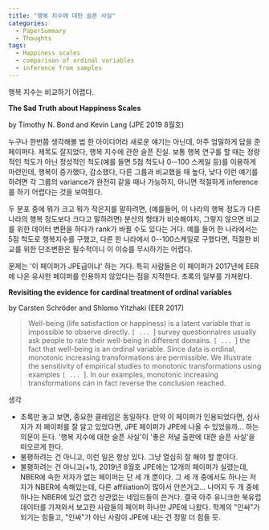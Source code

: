 ```yaml
---
title: "행복 지수에 대한 슬픈 사실"
categories:
  - PaperSummary
  - Thoughts
tags:
  - Happiness scales
  - comparison of ordinal variables
  - inference from samples
---
```


행복 지수는 비교하기 어렵다.

**The Sad Truth about Happiness Scales**

by Timothy N. Bond and Kevin Lang
(JPE 2019 8월호)

<!--
> Happiness is reported in ordered intervals (e.g. very, pretty, not too happy). We review and apply standard statistical results to determine when such data permit identification of two groups’ relative average happiness. The necessary conditions for nonparametric identification are strong and unlikely to be ever satisfied. Standard parametric approaches cannot identify this ranking unless the variances are exactly equal. If not, ordered probit findings can be reversed by lognormal transformations. For nine prominent happiness research areas, conditions for nonparametric identification are rejected and standard parametric results are reversed using plausible transformations. Tests for a common reporting function consistently reject.
-->

누구나 한번쯤 생각해볼 법 한 아이디어라 새로운 얘기는 아닌데, 아주 엄밀하게 답을 준 페이퍼다. 제목도 잘지었다, 행복 지수에 관한 슬픈 진실. 보통 행복 연구를 할 때는 정량적인 척도가 아닌 정성적인 척도(예를 들면 5점 척도나 0--100 스케일 등)를 이용하게 마련인데, 행복이 증가했다, 감소했다, 다른 그룹과 비교했을 때 높다, 낮다 이런 얘기를 하려면 각 그룹의 variance가 완전히 같을 때나 가능하지, 아니면 적절하게 inference를 하기 어렵다는 것을 보여줬다. 

두 분포 중에 뭐가 크고 뭐가 작은지를 말하려면, (예를들어, 이 나라의 행복 정도가 다른 나라의 행복 정도보다 크다고 말하려면) 분산의 형태가 비슷해야지, 그렇지 않으면 비교를 위한 데이터 변환을 하다가 rank가 바뀔 수도 있다는 거다. 예를 들어 한 나라에서는 5점 척도로 행복지수를 구했고, 다른 한 나라에서 0--100스케일로 구했다면, 적절한 비교를 위한 단조변환은 필수적이니 이 이슈를 무시하기는 어렵다.

문제는 '이 페이퍼가 JPE급이냐' 하는 거다. 특히 사람들은 이 페이퍼가 2017년에 EER에 나온 유사한 페이퍼를 인용하지 않았다는 점을 지적한다. 초록의 일부를 가져왔다.

**Revisiting the evidence for cardinal treatment of ordinal variables**

by Carsten Schröder and Shlomo Yitzhaki (EER 2017)

> Well-being (life satisfaction or happiness) is a latent variable that is impossible to observe directly. `[ ... `] survey questionnaires usually ask people to rate their well-being in different domains. `[ ... `] the fact that well-being is an ordinal variable. Since data is ordinal, monotonic increasing transformations are permissible. We illustrate the sensitivity of empirical studies to monotonic transformations using examples `[ ... `]. In our examples, monotonic increasing transformations can in fact reverse the conclusion reached.

생각
- 초록만 놓고 보면, 중요한 클레임은 동일하다. 만약 이 페이퍼가 인용되었다면, 심사자가 저 페이퍼를 잘 알고 있었다면, JPE 페이퍼가 JPE에 나올 수 있었을까... 하는 의문이 든다. '행복 지수에 대한 슬픈 사실'이 '좋은 저널 출판에 대한 슬픈 사실'을 떠오르게 한다. 
- 불평하려는 건 아니고, 이런 일은 항상 있다. 그냥 열심히 잘 해야 할 뿐이다.
- 불평하려는 건 아니고(+1), 2019년 8월호 JPE에는 12개의 페이퍼가 실렸는데, NBER에 속한 저자가 없는 페이퍼는 단 세 개 뿐이다. 그 세 개 중에서도 하나는 저자가 NBER에 속해있는데, 다른 affiliation이 많아서 안쓴거고... 나머지 두 개 중에 하나는 NBER에 있건 없건 상관없는 네임드들이 쓴거다. 결국 아주 유니크한 북유럽 데이터를 가져와서 보고한 사람들의 페이퍼 하나만 JPE에 나왔다. 학계의 "인싸"가 되기는 힘들고, "인싸"가 아닌 사람이 JPE에 내는 건 정말 더 힘들 듯.
